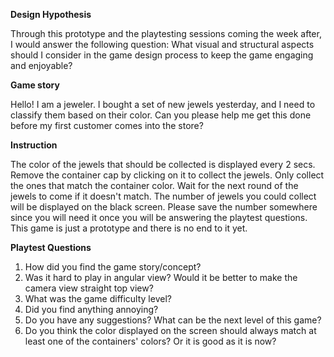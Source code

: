 **Design Hypothesis**

Through this prototype and the playtesting sessions coming the week after, I would answer the following question:
What visual and structural aspects should I consider in the game design process to keep the game engaging and enjoyable?

**Game story**

Hello! 
I am a jeweler. I bought a set of new jewels yesterday, and I need to classify them based on their color. Can you please help me get this done before my first customer comes into the store?

**Instruction**

The color of the jewels that should be collected is displayed every 2 secs. Remove the container cap by clicking on it to collect the jewels. Only collect the ones that match the container color. Wait for the next round of the jewels to come if it doesn't match. The number of jewels you could collect will be displayed on the black screen. Please save the number somewhere since you will need it once you will be answering the playtest questions. This game is just a prototype and there is no end to it yet.

**Playtest Questions**

1. How did you find the game story/concept?
2. Was it hard to play in angular view? Would it be better to make the camera view straight top view?
3. What was the game difficulty level?
4. Did you find anything annoying?
5. Do you have any suggestions? What can be the next level of this game?
6. Do you think the color displayed on the screen should always match at least one of the containers' colors? Or it is good as it is now?
